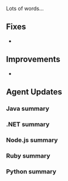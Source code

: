 <!--
title: "Contrast 3.5.6 - September 2018"
description: "Contrast 3.5.6 September 2018"
tags: "3.5.6 September Release Notes"
-->

Lots of words...

## Fixes

* 


## Improvements

* 


## Agent Updates

### Java summary 


### .NET summary 


### Node.js summary 


### Ruby summary 


### Python summary



